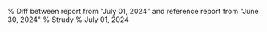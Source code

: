 % Diff between report from "July 01, 2024" and reference report from "June 30, 2024"
% Strudy
% July 01, 2024



